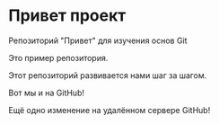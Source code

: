 # Привет проект 

Репозиторий "Привет" для изучения основ Git 

Это пример репозитория. 

Этот репозиторий развивается нами шаг за шагом.

Вот мы и на GitHub!

Ещё одно изменение на удалённом сервере GitHub!
